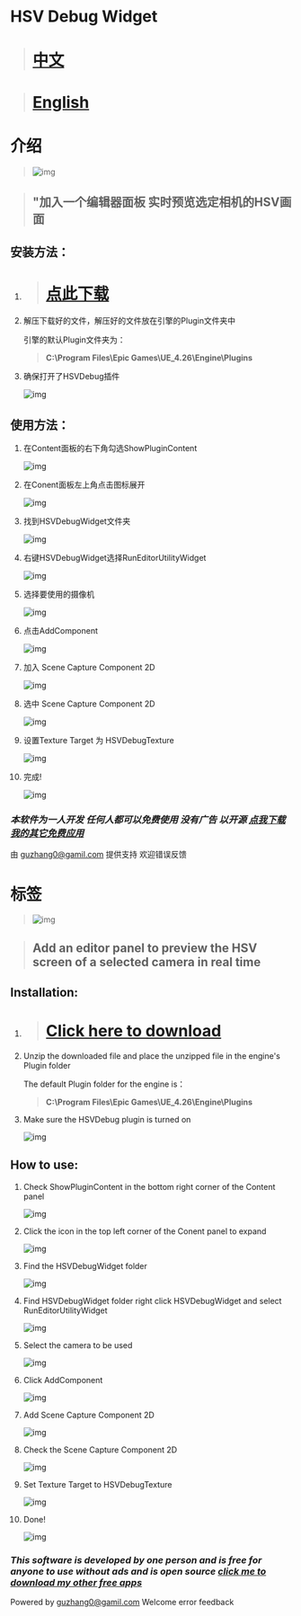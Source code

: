 # HSV Debug Widget

> # **[ 中文 ](#介绍)**

> # **[ English ](#标签)**
 

# 介绍

>![img](img_00.jpg)


> ## **"加入一个编辑器面板 实时预览选定相机的HSV画面**

## 安装方法：
 
1. > # [点此下载](https://github.com/PMZeroSkyline/HSVDebugWidget/archive/refs/heads/main.zip)

2. 解压下载好的文件，解压好的文件放在引擎的Plugin文件夹中 

    引擎的默认Plugin文件夹为：
    >  **C:\Program Files\Epic Games\UE_4.26\Engine\Plugins**

3. 确保打开了HSVDebug插件

    ![img](img_11.jpg)  

## 使用方法：

1. 在Content面板的右下角勾选ShowPluginContent

    ![img](img_01.jpg)  

2. 在Conent面板左上角点击图标展开

    ![img](img_02.jpg)  

3. 找到HSVDebugWidget文件夹

    ![img](img_03.jpg)  

4. 右键HSVDebugWidget选择RunEditorUtilityWidget

    ![img](img_04.jpg)  

5. 选择要使用的摄像机

    ![img](img_05.jpg)  


6. 点击AddComponent

    ![img](img_06.jpg)  


7. 加入 Scene Capture Component 2D

    ![img](img_07.jpg)  

8. 选中 Scene Capture Component 2D

    ![img](img_08.jpg)  

9. 设置Texture Target 为 HSVDebugTexture

    ![img](img_09.jpg)  

10. 完成!

    ![img](img_10.jpg)  

### *本软件为一人开发 任何人都可以免费使用 没有广告 以开源 [点我下载我的其它免费应用](https://pmzeroskyline.github.io/FreeApps/)*

由 [guzhang0@gamil.com](https://github.com/PMZeroSkyline) 提供支持 欢迎错误反馈




# 标签


>![img](img_00.jpg)


> ## **Add an editor panel to preview the HSV screen of a selected camera in real time**

## Installation:

1. > # [Click here to download](https://github.com/PMZeroSkyline/HSVDebugWidget/archive/refs/heads/main.zip)



2. Unzip the downloaded file and place the unzipped file in the engine's Plugin folder 

    The default Plugin folder for the engine is：
    >  **C:\Program Files\Epic Games\UE_4.26\Engine\Plugins**

3. Make sure the HSVDebug plugin is turned on

    ![img](img_11.jpg)  

## How to use:

1. Check ShowPluginContent in the bottom right corner of the Content panel

    ![img](img_01.jpg)  

2. Click the icon in the top left corner of the Conent panel to expand

    ![img](img_02.jpg)  

3. Find the HSVDebugWidget folder

    ![img](img_03.jpg)  

4. Find HSVDebugWidget folder right click HSVDebugWidget and select RunEditorUtilityWidget

    ![img](img_04.jpg)  

5. Select the camera to be used

    ![img](img_05.jpg)  


6. Click AddComponent

    ![img](img_06.jpg)  


7. Add Scene Capture Component 2D

    ![img](img_07.jpg)  

8. Check the Scene Capture Component 2D

    ![img](img_08.jpg)  

9. Set Texture Target to HSVDebugTexture

    ![img](img_09.jpg)  

10. Done!

    ![img](img_10.jpg)  

### *This software is developed by one person and is free for anyone to use without ads and is open source [click me to download my other free apps](https://pmzeroskyline.github.io/FreeApps/)*

Powered by [guzhang0@gamil.com](https://github.com/PMZeroSkyline) Welcome error feedback



